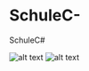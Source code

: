 # SchuleC-
SchuleC#

![alt text](https://i.ibb.co/jbkfS8n/p1.png)
![alt text](https://i.ibb.co/Wp7SX5b/p2.png)
